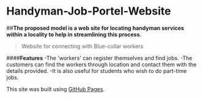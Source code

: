 # Handyman-Job-Portel-Website

##**The proposed model is a web site for locating handyman services within a locality to help in streamlining this process**.
> Website for connecting with Blue-collar workers

####**Features**
-The 'workers' can register themselves and find jobs. 
-The customers can find the workers through location and contact them with the details provided. 
-It is also useful for students who wish to do part-time jobs.

This site was built using [GitHub Pages](https://pages.github.com/).

